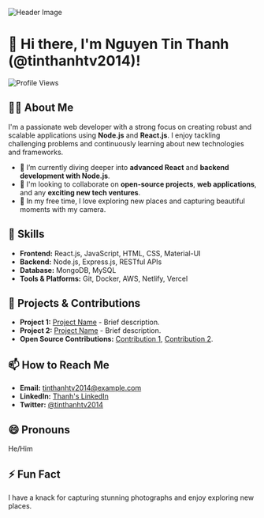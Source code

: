 ![Header Image](https://your-image-url.com/header.jpg)

# 👋 Hi there, I'm Nguyen Tin Thanh (@tinthanhtv2014)!

![Profile Views](https://komarev.com/ghpvc/?username=tinthanhtv2014&color=blueviolet&style=flat-square)

## 👨‍💻 About Me

I'm a passionate web developer with a strong focus on creating robust and scalable applications using **Node.js** and **React.js**. I enjoy tackling challenging problems and continuously learning about new technologies and frameworks.

- 🌱 I’m currently diving deeper into **advanced React** and **backend development with Node.js**.
- 💞️ I'm looking to collaborate on **open-source projects**, **web applications**, and any **exciting new tech ventures**.
- 📸 In my free time, I love exploring new places and capturing beautiful moments with my camera.

## 🚀 Skills

- **Frontend:** React.js, JavaScript, HTML, CSS, Material-UI
- **Backend:** Node.js, Express.js, RESTful APIs
- **Database:** MongoDB, MySQL
- **Tools & Platforms:** Git, Docker, AWS, Netlify, Vercel

## 🔭 Projects & Contributions

- **Project 1:** [Project Name](https://github.com/tinthanhtv2014/project1) - Brief description.
- **Project 2:** [Project Name](https://github.com/tinthanhtv2014/project2) - Brief description.
- **Open Source Contributions:** [Contribution 1](https://github.com/repo1), [Contribution 2](https://github.com/repo2).

## 📫 How to Reach Me

- **Email:** tinthanhtv2014@example.com
- **LinkedIn:** [Thanh's LinkedIn](https://www.linkedin.com/in/tinthanhtv2014)
- **Twitter:** [@tinthanhtv2014](https://twitter.com/tinthanhtv2014)

## 😄 Pronouns

He/Him

## ⚡ Fun Fact

I have a knack for capturing stunning photographs and enjoy exploring new places.
